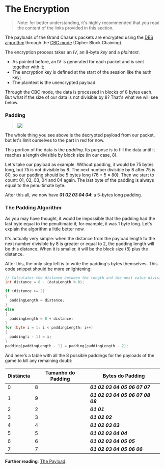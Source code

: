 # **The Encryption**
> Note: for better understanding, it's highly recommended that you read the content of the links provided in this section.

The payloads of the Grand Chase's packets are encrypted using the [DES algorithm](https://en.wikipedia.org/wiki/Data_Encryption_Standard) through the [CBC mode](https://en.wikipedia.org/wiki/Block_cipher_mode_of_operation#Cipher_Block_Chaining_.28CBC.29) (Cipher Block Chaining). 

The encryption process takes an _IV_, an 8-byte _key_ and a _plaintext_.
* As pointed before, an IV is generated for each packet and is sent together with it;
* The encryption key is defined at the start of the session like the auth key;
* The plaintext is the unencrypted payload.

Through the CBC mode, the data is processed in blocks of 8 bytes each. But what if the size of our data is not divisible by 8? That's what we will see below.

### Padding
> ![](https://i.imgur.com/85Nc0vm.png)

The whole thing you see above is the decrypted payload from our packet, but let's limit ourselves to the part in red for now.

This portion of the data is the _padding_. Its purpose is to fill the data until it reaches a length divisible by block size (in our case, 8).

Let's take our payload as example. Without padding, it would be 75 bytes long, but 75 is not divisible by 8. The next number divisible by 8 after 75 is 80, so our padding should be 5 bytes long (76 + 5 = 80). Then we start to count: 01, 02, 03, 04 and 04 again. The last byte of the padding is always equal to the penultimate byte. 

After this all, we now have ***01 02 03 04 04***: a 5-bytes long padding.

### The Padding Algorithm

As you may have thought, it would be impossible that the padding had the last byte equal to the penultimate if, for example, it was 1 byte long. Let's explain the algorithm a little better now.

It's actually very simple: when the distance from the payload length to the next number divisible by 8 is greater or equal to 2, the padding length will be this distance. When it is smaller, it will be the block size (8) plus the distance.

After this, the only step left is to write the padding's bytes themselves. This code snippet should be more enlightening:
```C#
// Calculates the distance between the length and the next value divisible by 8
int distance = 8 - (dataLength % 8);

if (distance >= 2)
{
  paddingLength = distance;
}
else
{
  paddingLength = 8 + distance;
}
for (byte i = 1; i < paddingLength; i++)
{
  padding[i - 1] = i;
}
padding[paddingLength - 1] = padding[paddingLength - 2];
```
And here's a table with all the 8 possible paddings for the payloads of the game to kill any remaining doubt:

| Distância          | Tamanho do Padding | Bytes do Padding                   |
| ------------------ | ------------------ | -----------------------------------|
| 0                  | 8                  | ***01 02 03 04 05 06 07 07***      |
| 1                  | 9                  | ***01 02 03 04 05 06 07 08 08***   |
| 2                  | 2                  | ***01 01***                        |
| 3                  | 3                  | ***01 02 02***                     |
| 4                  | 4                  | ***01 02 03 03***                  |
| 5                  | 5                  | ***01 02 03 04 04***               |
| 6                  | 6                  | ***01 02 03 04 05 05***            |
| 7                  | 7                  | ***01 02 03 04 05 06 06***         |

**Further reading**: [The Payload](./The%20Payload.md#the-payload)
